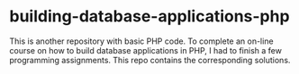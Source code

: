 building-database-applications-php
==================================

This is another repository with basic PHP code. To complete an on-line course
on how to build database applications in PHP, I had to finish a few programming
assignments. This repo contains the corresponding solutions.
